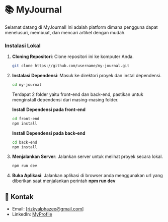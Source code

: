 # 📚 MyJournal

Selamat datang di MyJournal! Ini adalah platform dimana pengguna dapat menelusuri, membuat, dan mencari artikel dengan mudah.

### Instalasi Lokal

1. **Cloning Repositori**: Clone repositori ini ke komputer Anda.
   ```bash
   git clone https://github.com/username/my-journal.git
   ```

2. **Instalasi Dependensi**: Masuk ke direktori proyek dan instal dependensi.
   ```bash
   cd my-journal
   ```
   Terdapat 2 folder yaitu front-end dan back-end, pastikan untuk menginstall dependensi dari masing-masing folder.

    **Install Dependensi pada front-end**
   ```bash
   cd front-end
   npm install
   ```

    **Install Dependensi pada back-end**
   ```bash
   cd back-end
   npm install
   ```

3. **Menjalankan Server**: Jalankan server untuk melihat proyek secara lokal.
   ```bash
   npm run dev
   ```

4. **Buka Aplikasi**: Jalankan aplikasi di browser anda menggunakan url yang diberikan saat menjalankan perintah **npm run dev**

## 📧 Kontak

- Email: [rizkyalphazee@gmail.com]
- LinkedIn: [MyProfile](https://www.linkedin.com/in/dimas-rizky-maulana-ahmad-354497287/)
